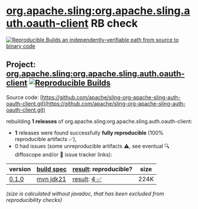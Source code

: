 [org.apache.sling:org.apache.sling.auth.oauth-client](https://central.sonatype.com/artifact/org.apache.sling/org.apache.sling.auth.oauth-client/versions) RB check
=======

[![Reproducible Builds](https://reproducible-builds.org/images/logos/rb.svg) an independently-verifiable path from source to binary code](https://reproducible-builds.org/)

## Project: [org.apache.sling:org.apache.sling.auth.oauth-client](https://central.sonatype.com/artifact/org.apache.sling/org.apache.sling.auth.oauth-client/versions) [![Reproducible Builds](https://img.shields.io/endpoint?url=https://raw.githubusercontent.com/jvm-repo-rebuild/reproducible-central/master/content/org/apache/sling/org.apache.sling.auth.oauth-client/badge.json)](https://github.com/jvm-repo-rebuild/reproducible-central/blob/master/content/org/apache/sling/org.apache.sling.auth.oauth-client/README.md)

Source code: [https://github.com/apache/sling-org-apache-sling-auth-oauth-client.git](https://github.com/apache/sling-org-apache-sling-auth-oauth-client.git)

rebuilding **1 releases** of org.apache.sling:org.apache.sling.auth.oauth-client:
- **1** releases were found successfully **fully reproducible** (100% reproducible artifacts :white_check_mark:),
- 0 had issues (some unreproducible artifacts :warning:, see eventual :mag: diffoscope and/or :memo: issue tracker links):

| version | [build spec](/BUILDSPEC.md) | [result](https://reproducible-builds.org/docs/jvm/): reproducible? | size |
| -- | --------- | ------ | -- |
| [0.1.0](https://central.sonatype.com/artifact/org.apache.sling/org.apache.sling.auth.oauth-client/0.1.0/pom) | [mvn jdk21](org.apache.sling.auth.oauth-client-0.1.0.buildspec) | [result](org.apache.sling.auth.oauth-client-0.1.0.buildinfo): [4 :white_check_mark: ](org.apache.sling.auth.oauth-client-0.1.0.buildcompare) | 224K |

<i>(size is calculated without javadoc, that has been excluded from reproducibility checks)</i>
